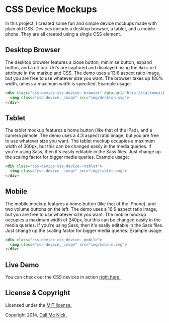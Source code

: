 # CSS Device Mockups

In this project, I created some fun and simple device mockups made with plain old CSS. Devices include a desktop browser, a tablet, and a mobile phone. They are all created using a single CSS element.

## Desktop Browser

The desktop browser features a close button, minimise button, expand button, and a url bar. Url's are captured and displayed using the `data-url` attribute in the markup and CSS. The demo uses a 13:8 aspect ratio image, but you are free to use whatever size you want. The browser takes up 100% width, unless a maximum width is specified. Example usage:

```html
<div class="css-device css-device--browser" data-url="http://callmenick.com">
  <img class="css-device__image" src="img/desktop.svg">
</div>
```

## Tablet

The tablet mockup features a home button (like that of the iPad), and a camera pinhole. The demo uses a 4:3 aspect ratio image, but you are free to use whatever size you want. The tablet mockup occupies a maximum width of 360px, but this can be changed easily in the media queries. If you're using Sass, then it's easily editable in the Sass files. Just change up the scaling factor for bigger media queries. Example usage:

```html
<div class="css-device css-device--tablet">
  <img class="css-device__image" src="img/tablet.svg">
</div>
```

## Mobile

The mobile mockup features a home button (like that of the iPhone), and two volume buttons on the left. The demo uses a 16:9 aspect ratio image, but you are free to use whatever size you want. The mobile mockup occupies a maximum width of 240px, but this can be changed easily in the media queries. If you're using Sass, then it's easily editable in the Sass files. Just change up the scaling factor for bigger media queries. Example usage:

```html
<div class="css-device css-device--mobile">
  <img class="css-device__image" src="img/mobile.svg">
</div>
```

## Live Demo

You can check out the CSS devices in action [right here.](http://callmenick.com/_development/css-device-mockups/)

## License & Copyright

Licensed under the [MIT license.](http://www.opensource.org/licenses/mit-license.php)

Copyright 2014, [Call Me Nick.](http://callmenick.com)